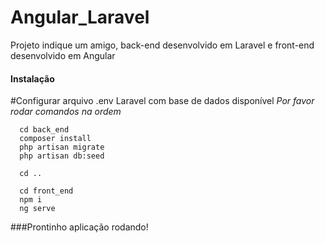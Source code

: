 # Angular_Laravel
Projeto indique um amigo, back-end desenvolvido em Laravel e front-end desenvolvido em Angular

#### Instalação
#Configurar arquivo .env Laravel com base de dados disponível
_Por favor rodar comandos na ordem_
```
  cd back_end
  composer install
  php artisan migrate
  php artisan db:seed
  
  cd ..
  
  cd front_end
  npm i
  ng serve
```

###Prontinho aplicação rodando!
